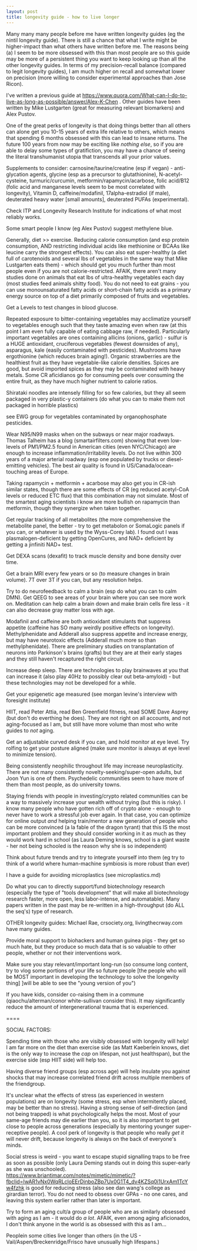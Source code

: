```yaml
---
layout: post
title: longevity guide - how to live longer
---
```


Many many many people before me have written longevity guides (eg the nintil longevity guide). There is still a chance that what I write might be higher-impact than what others have written before me. The reasons being (a) I seem to be more obsessed with this than most people are so this guide may be more of a persistent thing you want to keep looking up than all the other longevity guides. In terms of my precision-recall balance (compared to legit longevity guides), I am much higher on recall and somewhat lower on precision (more willing to consider experimental approaches than Jose Ricon).

I've written a previous guide at https://www.quora.com/What-can-I-do-to-live-as-long-as-possible/answer/Alex-K-Chen . Other guides have been written by Mike Lustgarten (great for measuring relevant biomarkers) and Alex Pustov. 

One of the great perks of longevity is that doing things better than all others can alone get you 10-15 years of extra life relative to others, which means that spending 6 months obsessed with this can lead to insane returns. The future 100 years from now may be exciting like *nothing else*, so if you are able to delay some types of gratifiction, you may have a chance of seeing the literal transhumanist utopia that transcends all your prior values. 

Supplements to consider: carnosine/taurine/creatine (esp if vegan) - anti-glycation agents, glycine (esp as a precursor to glutathionine), N-acetyl-cysteine, turmuric/curcumin, metformin/rapamycin/acarbose, folic acid/B12 (folic acid and manganese levels seem to be most correlated with longevity), Vitamin D, caffeine/modafinil, 17alpha-estradiol (if male), deuterated heavy water [small amounts], deuterated PUFAs (experimental). 

Check ITP and Longevity Research Institute for indications of what most reliably works. 


Some smart people I know (eg Alex Pustov) suggest methylene blue. 

Generally, diet >> exercise. Reducing calorie consumption (and esp protein consumption, AND restricting individual acids like methionine or BCAAs like leucine carry the strongest effects). You can also eat super-healthy (a diet full of carotenoids and several lbs of vegetables in the same way that Mike Lustgarten eats them) - which should get you much further than most people even if you are not calorie-restricted. AFAIK, there aren't many studies done on animals that eat lbs of ultra-healthy vegetables each day (most studies feed animals shitty food). You do not need to eat grains - you can use monounsaturated fatty acids or short-chain fatty acids as a primary energy source on top of a diet primarily composed of fruits and vegetables. 

Get a Levels to test changes in blood glucose.

Repeated exposure to bitter-containing vegetables may acclimatize yourself to vegetables enough such that they taste amazing even when raw (at this point I am even fully capable of eating cabbage raw, if needed). Particularly important vegetables are ones containing allicins (onions, garlic) - sulfur is a HUGE antioxidant, cruciferous vegetables (fewest downsides of any), asparagus, kale (easily contaminated with pesticides). Mushrooms have ergothionine (which reduces brain aging!). 
Organic strawberries are the healthiest fruit as they have vegetable-like calorie densities. Spices are good, but avoid imported spices as they may be contaminated with heavy metals. Some CR aficidianos go for consuming peels over consuming the entire fruit, as they have much higher nutrient to calorie ratios. 

Shirataki noodles are intensely filling for so few calories, but they all seem packaged in very plastic-y containers (do what you can to make them not packaged in horrible plastics)

see EWG group for vegetables contaminated by organophosphate pesticides.

Wear N95/N99 masks when on the subways or near major roadways. Thomas Talheim has a blog (smartairfilters.com) showing that even low-levels of PM1/PM2.5 found in American cities (even NYC/Chicago) are enough to increase inflammation/irritability levels. Do not live within 300 years of a major arterial roadway (esp one populated by trucks or diesel-emitting vehicles). The best air quality is found in US/Canada/ocean-touching areas of Europe. 

Taking rapamycin + metformin + acarbose may also get you in CR-ish similar states, though there are some effects of CR (eg reduced acetyl-CoA levels or reduced ETC flux) that this combination may not simulate. Most of the smartest aging scientists i know are more bullish on rapamycin than metformin, though they synergize when taken together.

Get regular tracking of all metabolites (the more comprehensive the metabolite panel, the better - try to get metabolon or SomaLogic panels if you can, or whatever is used by the Wyss-Corey lab). I found out I was plasmalogen-deficient by getting OpenCures, and NAD+ deficient by getting a jinfiniti NAD+ test. 

Get DEXA scans (dexafit) to track muscle density and bone density over time. 

Get a brain MRI every few years or so (to measure changes in brain volume). 7T over 3T if you can, but any resolution helps. 

Try to do neurofeedback to calm a brain (esp do what you can to calm DMN). Get QEEG to see areas of your brain where you can see more work on. Meditation can help calm a brain down and make brain cells fire less - it can also decrease gray matter loss with age. 

Modafinil and caffeine are both antioxidant stimulants that suppress appetite (caffeine has SO many weirdly positive effects on longevity). Methylphenidate and Adderall also suppress appetite and increase energy, but may have neurotoxic effects (Adderall much more so than methylphenidate). There are preliminary studies on transplantation of neurons into Parkinson's brains (grafts) but they are at their early stages and they still haven't recaptured the right circuit. 

Increase deep sleep. There are technologies to play brainwaves at you that can increase it (also play 40Hz to possibly clear out beta-amyloid) - but these technologies may not be developed for a while. 

Get your epigenetic age measured (see morgan levine's interview with foresight institute)

HIIT, read Peter Attia, read Ben Greenfield fitness, read SOME Dave Asprey (but don't do everthing he does). They are not right on all accounts, and not aging-focused as I am, but still have more volume than most who write guides to *not* aging. 

Get an adjustable curved desk if you can, and hold monitor at eye level. Try rolfing to get your posture aligned (make sure monitor is always at eye level to minimize tension).

Being consistently neophilic throughout life may increase neuroplasticity. There are not many consistently novelty-seeking/super-open adults, but Joon Yun is one of them. Psychedelic communities seem to have more of them than most people, as do university towns. 

Staying friends with people in investing/crypto related communities can be a way to massively increase your wealth without trying (but this is risky). I know many people who have gotten rich off of crypto alone - enough to never have to work a stressful job ever again. In that case, you can optimize for online output *and* helping train/mentor a new generation of people who can be more convinced (a la fable of the dragon tyrant) that this IS the most important problem and they should consider working in it as much as they would work hard in school (as Laura Deming knows, school is a giant waste - her not being schooled is the reason why she is so independent)

Think about future trends and try to integrate yourself into them  (eg try to think of a world where human-machine symbiosis is more robust than ever)

I have a guide for avoiding microplastics (see microplastics.md)

Do what you can to directly support/fund biotechnology research (especially the type of "tools development" that will make all biotechnology research faster, more open, less labor-intense, and automatable). Many papers written in the past may be re-written in a high-throughput (do ALL the seq's) type of research. 

OTHER longevity guides: Michael Rae, crsociety.org, livingthecrway.com have many guides.

Provide moral support to biohackers and human guinea pigs - they get so much hate, but they produce so much data that is so valuable to other people, whether or not their interventions work. 

Make sure you stay relevant/important long-run (so consume long content, try to vlog some portions of your life so future people [the people who will be MOST important in developing the technology to solve the longevity thing] ]will be able to see the "young version of you")

If you have kids, consider co-raising them in a commune (qiaochu/alterman/conor white-sullivan consider this). It may significantly reduce the amount of intergenerational trauma that is experienced. 


====

SOCIAL FACTORS:

Spending time with those who are visibly obsessed with longevity will help! I am far more on the diet than exercise side (as Matt Kaeberlein knows, diet is the only way to increase the *cap* on lifespan, not just healthspan), but the exercise side (esp HIIT side) will help too. 

Having diverse friend groups (esp across age) will help insulate you against shocks that may increase correlated friend drift across multiple members of the friendgroup.

It's unclear what the effects of stress (as experienced in western populations) are on longevity (some stress, esp when intermitently placed, may be better than no stress). Having a strong sense of self-direction (and not being trapped) is what psychologically helps the most. Most of your same-age friends may die earlier than you, so it is also important to get close to people across generations (especially by mentoring younger super-receptive people). A cool perk of longevity is that people who really *get it* will never drift, because longevity is always on the back of everyone's minds.

Social stress is weird - you want to escape stupid signalling traps to be free as soon as possible (only Laura Deming stands out in doing this super-early as she was unschooled). https://www.briantimar.com/notes/mimetic/mimetic/?fbclid=IwAR1vNx0WqRLcloEErDinboZBp7Ux0G1T4_dv4KZSq0i1UrxAm1TcYw4fzhk is good for reducing stress (also see dan wang's college as girardian terror). You do not need to obsess over GPAs - no one cares, and leaving this system earlier rather than later is important. 

Try to form an aging cult/a group of people who are as similarly obsessed with aging as I am - it would do *a lot*. AFAIK, even among aging aficionados, I don't think anyone in the world is as obsessed with this as I am...

Peoplein some cities live longer than others (in the US - Vail/Aspen/Breckenridge/Frisco have unusually high lifespans.)
